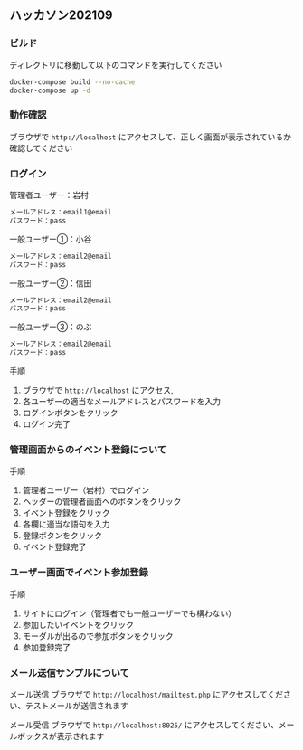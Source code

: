 ## ハッカソン202109

### ビルド

ディレクトリに移動して以下のコマンドを実行してください

```bash
docker-compose build --no-cache
docker-compose up -d
```

### 動作確認

ブラウザで `http://localhost` にアクセスして、正しく画面が表示されているか確認してください

### ログイン

管理者ユーザー：岩村
```bash
メールアドレス：email1@email
パスワード：pass
```

一般ユーザー①：小谷
```bash
メールアドレス：email2@email
パスワード：pass
```

一般ユーザー②：信田
```bash
メールアドレス：email2@email
パスワード：pass
```

一般ユーザー③：のぶ
```bash
メールアドレス：email2@email
パスワード：pass
```

手順
1. ブラウザで `http://localhost` にアクセス,
2. 各ユーザーの適当なメールアドレスとパスワードを入力
3. ログインボタンをクリック
4. ログイン完了

### 管理画面からのイベント登録について

手順
1. 管理者ユーザー（岩村）でログイン
2. ヘッダーの管理者画面へのボタンをクリック
3. イベント登録をクリック
4. 各欄に適当な語句を入力
5. 登録ボタンをクリック
6. イベント登録完了


### ユーザー画面でイベント参加登録

手順
1. サイトにログイン（管理者でも一般ユーザーでも構わない）
2. 参加したいイベントをクリック
3. モーダルが出るので参加ボタンをクリック
4. 参加登録完了


### メール送信サンプルについて

メール送信
ブラウザで `http://localhost/mailtest.php` にアクセスしてください、テストメールが送信されます

メール受信
ブラウザで `http://localhost:8025/` にアクセスしてください、メールボックスが表示されます
